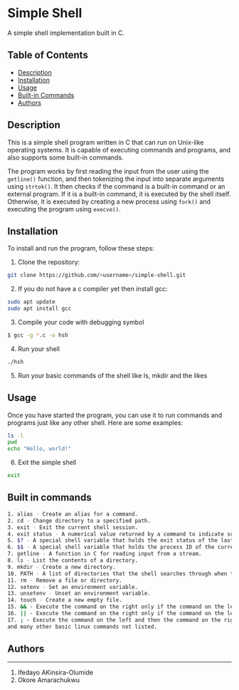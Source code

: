 # Simple Shell

A simple shell implementation built in C.

## Table of Contents

- [Description](#description)
- [Installation](#installation)
- [Usage](#usage)
- [Built-in Commands](#built-in-commands)
- [Authors](#authors)

## Description

This is a simple shell program written in C that can run on Unix-like operating systems. It is capable of executing commands and programs, and also supports some built-in commands.

The program works by first reading the input from the user using the `getline()` function, and then tokenizing the input into separate arguments using `strtok()`. It then checks if the command is a built-in command or an external program. If it is a built-in command, it is executed by the shell itself. Otherwise, it is executed by creating a new process using `fork()` and executing the program using `execve()`.

## Installation

To install and run the program, follow these steps:

1. Clone the repository:

```bash
git clone https://github.com/<username>/simple-shell.git
```
2. If you do not have a c compiler yet then install gcc:

```bash
sudo apt update
sudo apt install gcc
```

3. Compile your code with debugging symbol
```bash
$ gcc -g *.c -o hsh
```

4. Run your shell
```bash
./hsh
```

5. Run your basic commands of the shell like ls, mkdir and the likes

## Usage

Once you have started the program, you can use it to run commands and programs just like any other shell. Here are some examples:
```bash
ls -l
pwd
echo "Hello, world!"
```

6. Exit the simple shell
```bash
exit
```
## Built in commands
```bash
1. alias - Create an alias for a command.
2. cd - Change directory to a specified path.
3. exit - Exit the current shell session.
4. exit status - A numerical value returned by a command to indicate success or failure.
5. $? - A special shell variable that holds the exit status of the last executed command.
6. $$ - A special shell variable that holds the process ID of the current shell.
7. getline - A function in C for reading input from a stream.
8. ls - List the contents of a directory.
9. mkdir - Create a new directory.
10. PATH - A list of directories that the shell searches through when trying to find a command.
11. rm - Remove a file or directory.
12. setenv - Set an environment variable.
13. unsetenv - Unset an environment variable.
14. touch - Create a new empty file.
15. && - Execute the command on the right only if the command on the left completes successfully.
16. || - Execute the command on the right only if the command on the left fails.
17. ; - Execute the command on the left and then the command on the right.
and many other basic linux commands not listed.
```

## Authors
---------------------------
1. Ifedayo AKinsira-Olumide
2. Okore Amarachukwu
